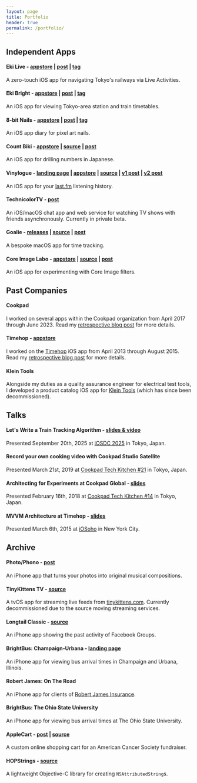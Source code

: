 ```yaml
---
layout: page
title: Portfolio
header: true
permalink: /portfolio/
---
```


## Independent Apps

#### Eki Live - [appstore](https://apps.apple.com/app/id6745218674) | [post](https://twocentstudios.com/2025/06/03/eki-live-announcement/) | [tag](https://twocentstudios.com/blog/tags/ekilive)

A zero-touch iOS app for navigating Tokyo's railways via Live Activities.

#### Eki Bright - [appstore](https://apps.apple.com/app/id6504702463) | [post](/2024/07/27/eki-bright-tokyo-area-train-timetables/) | [tag](https://twocentstudios.com/blog/tags/ekibright)

An iOS app for viewing Tokyo-area station and train timetables.

#### 8-bit Nails - [appstore](https://apps.apple.com/us/app/8-bit-nails/id6737764793) | [post](https://twocentstudios.com/2025/02/17/8-bit-nails-pixel-art-nail-diary/) | [tag](https://twocentstudios.com/blog/tags/8bitnails)

An iOS app diary for pixel art nails.

#### Count Biki - [appstore](https://apps.apple.com/us/app/count-biki/id6463796779) | [source](https://github.com/twocentstudios/count-biki) | [post](/2023/10/29/count-biki-japanese-numbers/)

An iOS app for drilling numbers in Japanese.

#### Vinylogue - [landing page](/apps/vinylogue) | [appstore](http://itunes.apple.com/us/app/vinylogue-for-last.fm/id617471119?ls=1&mt=8) | [source](https://github.com/twocentstudios/vinylogue) | [v1 post](/2013/04/03/the-making-of-vinylogue/) | [v2 post](/2025/06/22/vinylogue-swift-rewrite/)

An iOS app for your [last.fm](https://last.fm) listening history.

#### TechnicolorTV - [post](/2025/07/25/reintroducing-technicolor-binge-watch-with-friends-over-space-and-time/)

An iOS/macOS chat app and web service for watching TV shows with friends asynchronously. Currently in private beta.

#### Goalie - [releases](https://github.com/twocentstudios/goalie/releases) | [source](https://github.com/twocentstudios/goalie) | [post](/2023/10/20/goalie-time-tracking-macos/)

A bespoke macOS app for time tracking.

#### Core Image Labo - [appstore](https://apps.apple.com/app/id6742433427) | [source](https://github.com/twocentstudios/coreimagelab) | [post](/2025-02-25-core-image-labo/)

An iOS app for experimenting with Core Image filters.

## Past Companies

#### Cookpad

I worked on several apps within the Cookpad organization from April 2017 through June 2023. Read my [retrospective blog post](/2023/10/18/cookpad-retrospective/) for more details.

#### Timehop - [appstore](https://itunes.apple.com/us/app/timehop/id569077959?mt=8)

I worked on the [Timehop](https://timehop.com) iOS app from April 2013 through August 2015. Read my [retrospective blog post](/2015/11/03/timehop-a-retrospective/) for more details.

#### Klein Tools

Alongside my duties as a quality assurance engineer for electrical test tools, I developed a product catalog iOS app for [Klein Tools](https://kleintools.com) (which has since been decommissioned).

## Talks

#### Let's Write a Train Tracking Algorithm - [slides & video](https://twocentstudios.com/2025/09/22/lets-write-a-train-tracking-algorithm/)

Presented September 20th, 2025 at [iOSDC 2025](https://iosdc.jp/2025/) in Tokyo, Japan.

#### Record your own cooking video with Cookpad Studio Satellite

Presented March 21st, 2019 at [Cookpad Tech Kitchen #21](https://cookpad.connpass.com/event/122585/) in Tokyo, Japan.

#### Architecting for Experiments at Cookpad Global - [slides](https://speakerdeck.com/twocentstudios/architecting-for-experiments-at-cookpad-global)

Presented February 16th, 2018 at [Cookpad Tech Kitchen #14](https://cookpad.connpass.com/event/77842/) in Tokyo, Japan.

#### MVVM Architecture at Timehop - [slides](https://speakerdeck.com/twocentstudios/mvvm-architecture-at-timehop)

Presented March 6th, 2015 at [iOSoho](https://www.meetup.com/iOSoho/) in New York City.

## Archive

#### Photo/Phono - [post](/2017/02/24/photo-phono-your-photos-as-music/)

An iPhone app that turns your photos into original musical compositions.

#### TinyKittens TV - [source](https://github.com/twocentstudios/tinykittenstv)

A tvOS app for streaming live feeds from [tinykittens.com](https://tinykittens.com). Currently decommissioned due to the source moving streaming services.

#### Longtail Classic - [source](https://github.com/twocentstudios/longtail)

An iPhone app showing the past activity of Facebook Groups.

#### BrightBus: Champaign-Urbana - [landing page](/apps/brightbuscu)

An iPhone app for viewing bus arrival times in Champaign and Urbana, Illinois.

#### Robert James: On The Road

An iPhone app for clients of [Robert James Insurance](https://www.robertjamesinsurance.com/).

#### BrightBus: The Ohio State University

An iPhone app for viewing bus arrival times at The Ohio State University.

#### AppleCart - [post](/2012/09/18/applecart-my-first-production-rails-app/) | [source](https://github.com/twocentstudios/applecart)

A custom online shopping cart for an American Cancer Society fundraiser.

#### HOPStrings - [source](https://github.com/timehop/HOPStrings)

A lightweight Objective-C library for creating `NSAttributedString`s.
